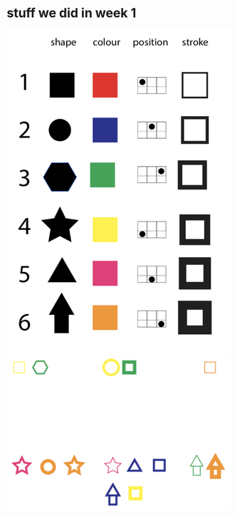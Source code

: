 # stuff we did in week 1
<img src="https://github.com/sylvain-girard/Slave2theAlgo2020/blob/master/week1/Screen%20Shot%202020-07-24%20at%203.29.08%20pm.png">
<img src="https://github.com/sylvain-girard/Slave2theAlgo2020/blob/master/week1/art.png">
